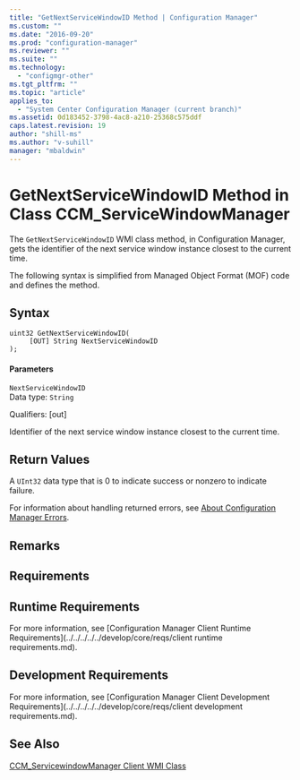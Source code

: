 ```yaml
---
title: "GetNextServiceWindowID Method | Configuration Manager"
ms.custom: ""
ms.date: "2016-09-20"
ms.prod: "configuration-manager"
ms.reviewer: ""
ms.suite: ""
ms.technology:
  - "configmgr-other"
ms.tgt_pltfrm: ""
ms.topic: "article"
applies_to:
  - "System Center Configuration Manager (current branch)"
ms.assetid: 0d183452-3798-4ac8-a210-25368c575ddf
caps.latest.revision: 19
author: "shill-ms"
ms.author: "v-suhill"
manager: "mbaldwin"
---
```

# GetNextServiceWindowID Method in Class CCM_ServiceWindowManager
The `GetNextServiceWindowID` WMI class method, in Configuration Manager, gets the identifier of the next service window instance closest to the current time.  

 The following syntax is simplified from Managed Object Format (MOF) code and defines the method.  

## Syntax  

```  
uint32 GetNextServiceWindowID(  
     [OUT] String NextServiceWindowID  
);  
```  

#### Parameters  
 `NextServiceWindowID`  
 Data type: `String`  

 Qualifiers: [out]  

 Identifier of the next service window instance closest to the current time.  

## Return Values  
 A `UInt32` data type that is 0 to indicate success or nonzero to indicate failure.  

 For information about handling returned errors, see [About Configuration Manager Errors](../../../../../develop/core/understand/about-configuration-manager-errors.md).  

## Remarks  

## Requirements  

## Runtime Requirements  
 For more information, see [Configuration Manager Client Runtime Requirements](../../../../../develop/core/reqs/client runtime requirements.md).  

## Development Requirements  
 For more information, see [Configuration Manager Client Development Requirements](../../../../../develop/core/reqs/client development requirements.md).  

## See Also  
 [CCM_ServicewindowManager Client WMI Class](../../../../../develop/reference/core/clients/sdk/ccm_servicewindowmanager-client-wmi-class.md)
